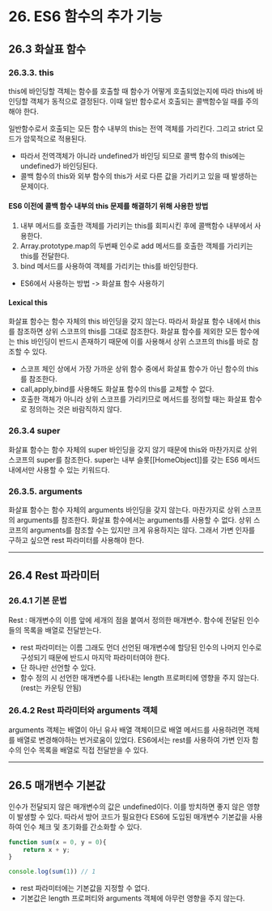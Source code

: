 # 26. ES6 함수의 추가 기능

## 26.3 화살표 함수

### 26.3.3. this

this에 바인딩할 객체는 함수를 호출할 때 함수가 어떻게 호출되었는지에 따라 this에 바인딩할 객체가 동적으로 결정된다.
이때 일반 함수로서 호출되는 콜백함수일 때를 주의해야 한다.


일반함수로서 호출되는 모든 함수 내부의 this는 전역 객체를 가리킨다. 그리고 strict 모드가 암묵적으로 적용된다.
- 따라서 전역객체가 아니라 undefined가 바인딩 되므로 콜백 함수의 this에는 undefined가 바인딩된다.
- 콜백 함수의 this와 외부 함수의 this가 서로 다른 값을 가리키고 있을 때 발생하는 문제이다.

#### ES6 이전에 콜백 함수 내부의 this 문제를 해결하기 위해 사용한 방법
1. 내부 메서드를 호출한 객체를 가리키는 this를 회피시킨 후에 콜백함수 내부에서 사용한다.
2. Array.prototype.map의 두번째 인수로 add 메서드를 호출한 객체를 가리키는 this를 전달한다.
3. bind 메서드를 사용하여 객체를 가리키는 this를 바인딩한다.
- ES6에서 사용하는 방법 -> 화살표 함수 사용하기

#### Lexical this
화살표 함수는 함수 자체의 this 바인딩을 갖지 않는다. 따라서 화살표 함수 내에서 this를 참조하면 상위 스코프의 this를 그대로 참조한다.
화살표 함수를 제외한 모든 함수에는 this 바인딩이 반드시 존재하기 때문에 이를 사용해서 상위 스코프의 this를 바로 참조할 수 있다.

- 스코프 체인 상에서 가장 가까운 상위 함수 중에서 화살표 함수가 아닌 함수의 this를 참조한다.
- call,apply,bind를 사용해도 화살표 함수의 this를 교체할 수 없다.
- 호출한 객체가 아니라 상위 스코프를 가리키므로 메서드를 정의할 때는 화살표 함수로 정의하는 것은 바람직하지 않다.


### 26.3.4 super
화살표 함수는 함수 자체의 super 바인딩을 갖지 않기 때문에 this와 마찬가지로 상위 스코프의 super를 참조한다.
super는 내부 슬롯[[HomeObject]]를 갖는 ES6 메서드 내에서만 사용할 수 있는 키워드다.

### 26.3.5. arguments
화살표 함수는 함수 자체의 arguments 바인딩을 갖지 않는다. 마찬가지로 상위 스코프의 arguments를 참조한다.
화살표 함수에서는 arguments를 사용할 수 없다. 상위 스코프의 arguments를 참조할 수는 있지만 크게 유용하지는 않다.
그래서 가변 인자를 구하고 싶으면 rest 파라미터를 사용해야 한다.


---
## 26.4 Rest 파라미터

### 26.4.1 기본 문법
Rest : 매개변수의 이름 앞에 세개의 점을 붙여서 정의한 매개변수. 함수에 전달된 인수들의 목록을 배열로 전달받는다.
- rest 파라미터는 이름 그래도 먼더 선언된 매개변수에 할당된 인수의 나머지 인수로 구성되기 때문에 반드시 마지막 파라미터여야 한다.
- 단 하나만 선언할 수 있다.
- 함수 정의 시 선언한 매개변수를 나타내는 length 프로퍼티에 영향을 주지 않는다. (rest는 카운팅 안됨)

### 26.4.2 Rest 파라미터와 arguments 객체
arguments 객체는 배열이 아닌 유사 배열 객체이므로 배열 메서드를 사용하려면 객체를 배열로 변경해야하는 번거로움이 있었다.
ES6에서는 rest를 사용하여 가변 인자 함수의 인수 목록을 배열로 직접 전달받을 수 있다.


---
## 26.5 매개변수 기본값
인수가 전달되지 않은 매개변수의 값은 undefined이다. 이를 방치하면 좋지 않은 영향이 발생할 수 있다.
따라서 방어 코드가 필요한다 ES6에 도입된 매개변수 기본값을 사용하여 인수 체크 및 초기화를 간소화할 수 있다.

```js
function sum(x = 0, y = 0){
    return x + y;
}

console.log(sum(1)) // 1
```

- rest 파라미터에는 기본값을 지정할 수 없다.
- 기본값은 length 프로퍼티와 arguments 객체에 아무런 영향을 주지 않는다.